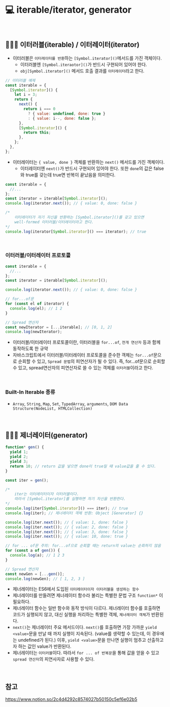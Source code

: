 # 💻 iterable/iterator, generator

<br />

## 👨🏻‍💻 이터러블(iterable) / 이터레이터(iterator)

- 이터러블은 `이터레이터를 반환`하는 `[Symbol.iterator]()`메서드를 가진 객체이다.
  - 이터러블엔 `[Symbol.iteraotor]()`가 반드시 구현되어 있어야 한다.
  - `obj[Symbol.iterator]()` 메서드 호출 결과를 `이터레이터`라고 한다.

```js
// 이터러블 예제
const iterable = {
  [Symbol.iterator]() {
    let i = 3;
    return {
      next() {
        return i === 0
          ? { value: undefined, done: true }
          : { value: i--, done: false };
      },
      [Symbol.iterator]() {
        return this;
      },
    };
  },
};
```

- 이터레이터는 `{ value, done }` 객체를 반환하는 `next()` 메서드를 가진 객체이다.
  - 이터레이터엔 `next()`가 반드시 구현되어 있어야 한다. 또한 `done`의 값은 false와 true를 갖는데 true면 반복이 끝났음을 의미한다.

```js
const iterable = {
  //...
};
const iterator = iterable[Symbol.iterator]();
console.log(iterator.next()); // { value: 0, done: false }

/*
	이터레이터가 자기 자신을 반환하는 [Symbol.iterator]()를 갖고 있으면 
	well-formed 이터러블/이터레이터라고 한다.
*/
console.log(iterator[Symbol.iterator]() === iterator); // true
```

<br />

### 이터러블/이터레이터 프로토콜

```js
const iterable = {
  //...
};
const iterator = iterable[Symbol.iterator]();

console.log(iterator.next()); // { value: 0, done: false }

// for...of문
for (const el of iterator) {
  console.log(el); // 1 2
}

// Spread 연산자
const newIterator = [...iterable]; // [0, 1, 2]
console.log(newIterator);
```

- 이터러블/이터레이터 프로토콜이란, 이터러블을 `for...of`, `전개 연산자` 등과 함께 동작하도록 한 규약
- 자바스크립트에서 이터러블/이터레이터 프로토콜을 준수한 객체는 `for...of`문으로 순회할 수 있고, `Spread 문법`의 피연산자가 될 수 있다. 즉, for...of문으로 순회할 수 있고, spread연산자의 피연산자로 쓸 수 있는 객체를 `이터러블`이라고 한다.

<br />

### Built-In Iterable 종류

- `Array`, `String`, `Map`, `Set`, `TypedArray`, `arguments`, `DOM Data Structure(NodeList, HTMLCollection)`

<br />

## 👨🏻‍💻 제너레이터(generator)

```js
function* gen() {
  yield 1;
  yield 2;
  yield 3;
  return 10; // return 값을 넣으면 done이 true일 때 value값을 줄 수 있다.
}

const iter = gen();

/* 
	iter는 이터레이터이자 이터러블이다. 
	따라서 [Symbol.iterator]를 실행하면 자기 자신을 반환한다.
*/
console.log(iter[Symbol.iterator]() === iter); // true
console.log(iter); // 제너레이터 객체 반환: Object [Generator] {}

console.log(iter.next()); // { value: 1, done: false }
console.log(iter.next()); // { value: 2, done: false }
console.log(iter.next()); // { value: 3, done: false }
console.log(iter.next()); // { value: 10, done: true }

// for ... of문 주의: for...of으로 순회할 때는 return의 value는 순회하지 않음
for (const a of gen()) {
  console.log(a); // 1 2 3
}

// Spread 연산자
const newGen = [...gen()];
console.log(newGen); // [ 1, 2, 3 ]
```

- 제너레이터는 ES6에서 도입된 `이터레이터이자 이터러블을 생성하는 함수`
- 제너레이터를 만들려면 제너레이터 함수라 불리는 특별한 문법 구조 `function*` 이 필요하다.
- 제너레이터 함수는 일반 함수와 동작 방식이 다르다. 제너레이터 함수를 호출하면 코드가 실행되지 않고, 대신 실행을 처리하는 특별한 객체, `제너레이터 객체`가 반환된다.
- `next()`는 제너레이터 주요 메서드이다. `next()`를 호출하면 가장 가까운 `yield <value>`문을 만날 때 까지 실행이 지속된다. (value를 생략할 수 있는데, 이 경우에는 undefined가 된다.) 이후, `yield <value>`문을 만나면 실행이 멈추고 산출하고자 하는 값인 value가 반환된다.
- 제너레이터는 `이터러블`이다. 따라서 `for ... of 반복문`을 통해 값을 얻을 수 있고 `spread 연산자`의 피연사자로 사용할 수 있다.

<br />

## 참고

https://www.notion.so/2c4d4292c8574027b50150c5ef6e02b5

<br />
